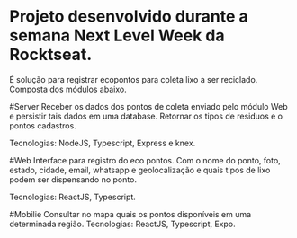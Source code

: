 # Projeto desenvolvido durante a semana Next Level Week da Rocktseat. 

É solução para registrar ecopontos para coleta lixo a ser reciclado. Composta dos módulos abaixo.

#Server
  Receber os dados dos pontos de coleta enviado pelo módulo Web e persistir tais dados em uma database.
  Retornar os tipos de residuos e o pontos cadastros.
  
  Tecnologias: NodeJS, Typescript, Express e knex.
  
 #Web
  Interface para registro do eco pontos. Com o nome do ponto, foto, estado, cidade, email, whatsapp e geolocalização e quais tipos de lixo
  podem ser dispensando no ponto.
  
  Tecnologias: ReactJS, Typescript.
  
  #Mobilie
    Consultar no mapa quais os pontos disponíveis em uma determinada região.
    Tecnologias: ReactJS, Typescript, Expo.
  
